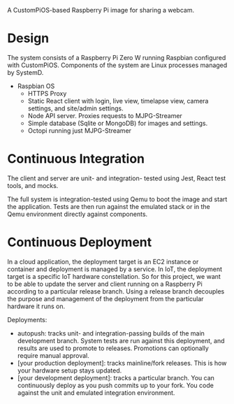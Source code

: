A CustomPiOS-based Raspberry Pi image for sharing a webcam.

# Design

The system consists of a Raspberry Pi Zero W running Raspbian configured with CustomPiOS. Components of the system are Linux processes managed by SystemD.

- Raspbian OS
  - HTTPS Proxy
  - Static React client with login, live view, timelapse view, camera settings, and site/admin settings.
  - Node API server. Proxies requests to MJPG-Streamer
  - Simple database (Sqlite or MongoDB) for images and settings.
  - Octopi running just MJPG-Streamer

# Continuous Integration

The client and server are unit- and integration- tested using Jest, React test tools, and mocks.

The full system is integration-tested using Qemu to boot the image and start the application. Tests are then run against the emulated stack or in the Qemu environment directly against components.

# Continuous Deployment

In a cloud application, the deployment target is an EC2 instance or container and deployment is managed by a service. In IoT, the deployment target is a specific IoT hardware constellation. So for this project, we want to be able to update the server and client running on a Raspberry Pi according to a particular release branch. Using a release branch decouples the purpose and management of the deployment from the particular hardware it runs on.

Deployments:

- autopush: tracks unit- and integration-passing builds of the main development branch. System tests are run against this deployment, and results are used to promote to releases. Promotions can optionally require manual approval.
- [your production deployment]: tracks mainline/fork releases. This is how your hardware setup stays updated. 
- [your development deployment]: tracks a particular branch. You can continuously deploy as you push commits up to your fork. You code against the unit and emulated integration environment.
